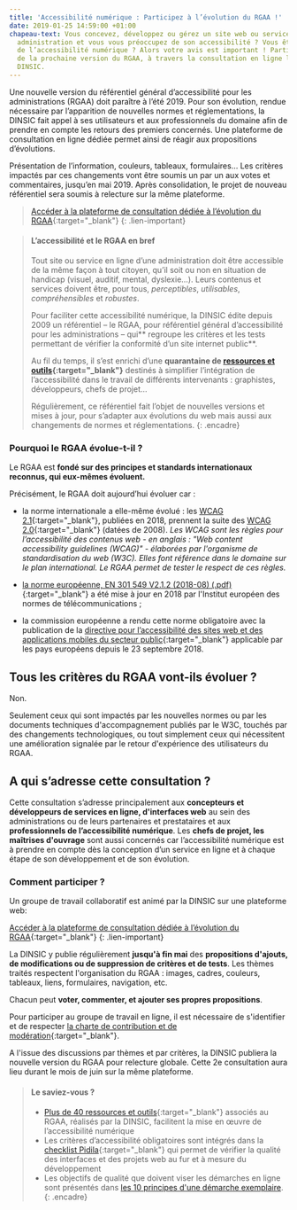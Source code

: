 ```yaml
---
title: 'Accessibilité numérique : Participez à l’évolution du RGAA !'
date: 2019-01-25 14:59:00 +01:00
chapeau-text: Vous concevez, développez ou gérez un site web ou service en ligne d’une
  administration et vous vous préoccupez de son accessibilité ? Vous êtes un professionnel
  de l’accessibilité numérique ? Alors votre avis est important ! Participez à l’élaboration
  de la prochaine version du RGAA, à travers la consultation en ligne lancée par la
  DINSIC.
---
```


Une nouvelle version du référentiel général d’accessibilité pour les administrations (RGAA) doit paraître à l’été 2019. Pour son évolution, rendue nécessaire par l’apparition de nouvelles normes et réglementations, la DINSIC fait appel à ses utilisateurs et aux professionnels du domaine afin de prendre en compte les retours des premiers concernés. Une plateforme de consultation en ligne dédiée permet ainsi de réagir aux propositions d’évolutions.

Présentation de l’information, couleurs, tableaux, formulaires… Les critères impactés par ces changements vont être soumis un par un aux votes et commentaires, jusqu’en mai 2019. Après consolidation, le projet de nouveau référentiel sera soumis à relecture sur la même plateforme.

> [Accéder à la plateforme de consultation dédiée à l’évolution du RGAA](http://evolution-rgaa.numerique.gouv.fr/){:target="_blank"}
{: .lien-important}

> #### L’accessibilité et le RGAA en bref
> 
> Tout site ou service en ligne d’une administration doit être accessible de la même façon à tout citoyen, qu’il soit ou non en situation de handicap (visuel, auditif, mental, dyslexie…). Leurs contenus et services doivent être, pour tous, *perceptibles*, *utilisables*, *compréhensibles* et *robustes*.
> 
> Pour faciliter cette accessibilité numérique, la DINSIC édite depuis 2009 un référentiel – le RGAA, pour référentiel général d’accessibilité pour les administrations – qui\*\* regroupe les critères et les tests permettant de vérifier la conformité d’un site internet public\*\*.
> 
> Au fil du temps, il s’est enrichi d’une **quarantaine de [ressources et outils](http://references.modernisation.gouv.fr/ressources){:target="_blank"}** destinés à simplifier l’intégration de l’accessibilité dans le travail de différents intervenants : graphistes, développeurs, chefs de projet…
> 
> Régulièrement, ce référentiel fait l’objet de nouvelles versions et mises à jour, pour s’adapter aux évolutions du web mais aussi aux changements de normes et réglementations.
{: .encadre}

### Pourquoi le RGAA évolue-t-il ?

Le RGAA est **fondé sur des principes et standards internationaux reconnus, qui eux-mêmes évoluent.**

Précisément, le RGAA doit aujourd’hui évoluer car :

* la norme internationale a elle-même évolué : les [WCAG 2.1](https://www.w3.org/TR/WCAG21/){:target="_blank"}, publiées en 2018, prennent la suite des [WCAG 2.0](https://www.w3.org/TR/WCAG20/){:target="_blank"} (datées de 2008).
  *Les WCAG sont les règles pour l’accessibilité des contenus web - en anglais : "Web content accessibility guidelines (WCAG)" - élaborées par l'organisme de standardisation du web (W3C). Elles font référence dans le domaine sur le plan international. Le RGAA permet de tester le respect de ces règles.*

* [la norme européenne, EN 301 549 V2.1.2 (2018-08) (.pdf)](https://www.etsi.org/deliver/etsi_en/301500_301599/301549/02.01.02_60/en_301549v020102p.pdf){:target="_blank"} a été mise à jour en 2018 par l'Institut européen des normes de télécommunications ;

* la commission européenne a rendu cette norme obligatoire avec la publication de la [directive pour l’accessibilité des sites web et des applications mobiles du secteur public](https://eur-lex.europa.eu/legal-content/FR/TXT/?uri=CELEX:32016L2102){:target="_blank"} applicable par les pays européens depuis le 23 septembre 2018.

## Tous les critères du RGAA vont-ils évoluer ?

Non.

Seulement ceux qui sont impactés par les nouvelles normes ou par les documents techniques d'accompagnement publiés par le W3C, touchés par des changements technologiques, ou tout simplement ceux qui nécessitent une amélioration signalée par le retour d'expérience des utilisateurs du RGAA.

## A qui s’adresse cette consultation ?

Cette consultation s’adresse principalement aux **concepteurs et développeurs de services en ligne, d'interfaces web** au sein des administrations ou de leurs partenaires et prestataires et aux **professionnels de l’accessibilité numérique**. Les **chefs de projet, les maîtrises d'ouvrage** sont aussi concernés car l’accessibilité numérique est à prendre en compte dès la conception d’un service en ligne et à chaque étape de son développement et de son évolution.

### Comment participer ?

Un groupe de travail collaboratif est animé par la DINSIC sur une plateforme web:

[Accéder à la plateforme de consultation dédiée à l’évolution du RGAA](http://evolution-rgaa.numerique.gouv.fr/){:target="_blank"}
{: .lien-important}

La DINSIC y publie régulièrement **jusqu'à fin mai** des **propositions d'ajouts, de modifications ou de suppression de critères et de tests**. Les thèmes traités respectent l'organisation du RGAA : images, cadres, couleurs, tableaux, liens, formulaires, navigation, etc.

Chacun peut **voter, commenter, et ajouter ses propres propositions**.

Pour participer au groupe de travail en ligne, il est nécessaire de s'identifier et de respecter [la charte de contribution et de modération](https://evolution-rgaa.numerique.gouv.fr/charte-de-participation-et-de-moderation){:target="_blank"}.

A l'issue des discussions par thèmes et par critères, la DINSIC publiera la nouvelle version du RGAA pour relecture globale. Cette 2e consultation aura lieu durant le mois de juin sur la même plateforme.

> #### Le saviez-vous ?
> * [Plus de 40 ressources et outils](http://references.modernisation.gouv.fr/ressources){:target="_blank"} associés au RGAA, réalisés par la DINSIC, facilitent la mise en œuvre de l’accessibilité numérique
> * Les critères d’accessibilité obligatoires sont intégrés dans la [checklist Pidila](https://pidila.gitlab.io/checklist-pidila/){:target="_blank"} qui permet de vérifier la qualité des interfaces et des projets web au fur et à mesure du développement
> * Les objectifs de qualité que doivent viser les démarches en ligne sont présentés dans [les 10 principes d'une démarche exemplaire](https://www.numerique.gouv.fr/publications/dix-principes/).
{: .encadre}